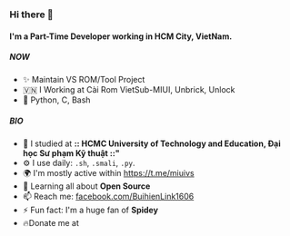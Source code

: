 ### Hi there 👋

#### I'm a Part-Time Developer working in HCM City, VietNam.

##### NOW

- ✨ Maintain VS ROM/Tool Project
- 🇻🇳 I Working at Cài Rom VietSub-MIUI, Unbrick, Unlock
- 🤑 Python, C, Bash 

##### BIO

- 🏢 I studied at **:: HCMC University of Technology and Education, Đại học Sư phạm Kỹ thuật ::"**
- ⚙️ I use daily: `.sh`, `.smali`, `.py`.
- 🌍 I'm mostly active within https://t.me/miuivs
- 🌱 Learning all about **Open Source**
- 📫 Reach me: [facebook.com/BuihienLink1606](https://www.facebook.com/bhlnk22)
- ⚡️ Fun fact: I'm a huge fan of **Spidey**
- 🔥Donate me at 
